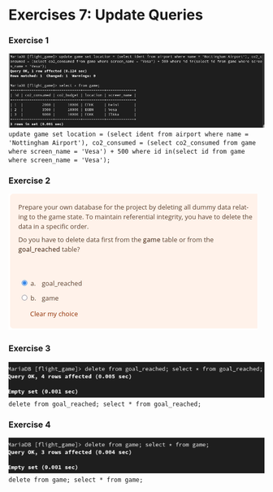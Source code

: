 # Exercises 7: Update Queries
### Exercise 1

![screenshot](7-1.png)
``update game set location = (select ident from airport where name = 'Nottingham Airport'), co2_consumed = (select co2_consumed from game where screen_name = 'Vesa') + 500 where id in(select id from game where screen_name = 'Vesa');``

### Exercise 2

![screenshot](7-2.png)

### Exercise 3

![screenshot](7-3.png)
``delete from goal_reached; select * from goal_reached;``
### Exercise 4

![screenshot](7-4.png)
``delete from game; select * from game;``